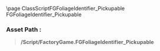 \page ClassScriptFGFoliageIdentifier_Pickupable FGFoliageIdentifier_Pickupable
### Asset Path :
<b><blockquote>/Script/FactoryGame.FGFoliageIdentifier_Pickupable</blockquote></b>
